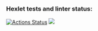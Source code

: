 ### Hexlet tests and linter status:
[![Actions Status](https://github.com/WooMLG/frontend-project-lvl1/workflows/hexlet-check/badge.svg)](https://github.com/WooMLG/frontend-project-lvl1/actions)
<a href="https://codeclimate.com/github/codeclimate/codeclimate/maintainability"><img src="https://api.codeclimate.com/v1/badges/a99a88d28ad37a79dbf6/maintainability" /></a>
